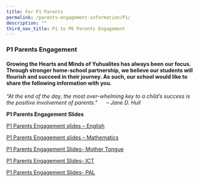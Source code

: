 ```yaml
---
title: For P1 Parents
permalink: /parents-engagement-information/P1/
description: ""
third_nav_title: P1 to P6 Parents Engagement
---
```

### P1 Parents Engagement

#### Growing the Hearts and Minds of Yuhualites has always been our focus. Through stronger home-school partnership, we believe our students will flourish and succeed in their journey. As such, our school would like to share the following information with you.

 _“At the end of the day, the most over-whelming key to a child’s success is the positive involvement of parents.”      – Jane D. Hull_

**P1 Parents Engagement Slides**

[P1 Parents Engagement slides – English](/files/p1eng.pdf)

[P1 Parents Engagement slides – Mathematics](/files/p1math.pdf)

[P1 Parents Engagement Slides- Mother Tongue](/files/p1mtl.pdf)

[P1 Parents Engagement Slides- ICT](/files/p1ict.pdf)

[P1 Parents Engagement Slides- PAL](/files/p1pal.pdf)